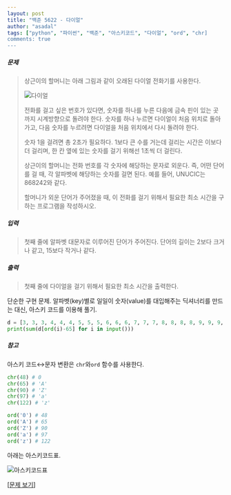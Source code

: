 ```yaml
---
layout: post
title: "백준 5622 - 다이얼"
author: "asadal"
tags: ["python", "파이썬", "백준", "아스키코드", "다이얼", "ord", "chr]
comments: true
---
```


##### 문제

>상근이의 할머니는 아래 그림과 같이 오래된 다이얼 전화기를 사용한다.
>
>![다이얼](https://onlinejudgeimages.s3-ap-northeast-1.amazonaws.com/upload/images/dial.png)
>
>전화를 걸고 싶은 번호가 있다면, 숫자를 하나를 누른 다음에 금속 핀이 있는 곳 까지 시계방향으로 돌려야 한다. 숫자를 하나 누르면 다이얼이 처음 위치로 돌아가고, 다음 숫자를 누르려면 다이얼을 처음 위치에서 다시 돌려야 한다.
>
>숫자 1을 걸려면 총 2초가 필요하다. 1보다 큰 수를 거는데 걸리는 시간은 이보다 더 걸리며, 한 칸 옆에 있는 숫자를 걸기 위해선 1초씩 더 걸린다.
>
>상근이의 할머니는 전화 번호를 각 숫자에 해당하는 문자로 외운다. 즉, 어떤 단어를 걸 때, 각 알파벳에 해당하는 숫자를 걸면 된다. 예를 들어, UNUCIC는 868242와 같다.
>
>할머니가 외운 단어가 주어졌을 때, 이 전화를 걸기 위해서 필요한 최소 시간을 구하는 프로그램을 작성하시오.

##### 입력

> 첫째 줄에 알파벳 대문자로 이루어진 단어가 주어진다. 단어의 길이는 2보다 크거나 같고, 15보다 작거나 같다.

##### 출력

> 첫째 줄에 다이얼을 걸기 위해서 필요한 최소 시간을 출력한다.

단순한 구현 문제. 알파벳(key)별로 일일이 숫자(value)를 대입해주는 딕셔너리를 만드는 대신, 아스키 코드를 이용해 풀기.

```python
d = [3, 3, 3, 4, 4, 4, 5, 5, 5, 6, 6, 6, 7, 7, 7, 8, 8, 8, 8, 9, 9, 9, 10, 10, 10, 10] # 1과 0은 알파벳이 없으니 빼도 됨
print(sum(d[ord(i)-65] for i in input()))
```

##### 참고

아스키 코드↔문자 변환은 `chr`와`ord` 함수를 사용한다.

```python
chr(48) # 0
chr(65) # 'A'
chr(90)	# 'Z'
chr(97)	# 'a'
chr(122) # 'z'
```

```python
ord('0') # 48
ord('A') # 65
ord('Z') # 90
ord('a') # 97
ord('z') # 122
```

아래는 아스키코드표.

![아스키코드표](https://t1.daumcdn.net/cfile/tistory/99E104335A1371B413)

[[문제 보기](https://www.acmicpc.net/problem/5622)]
